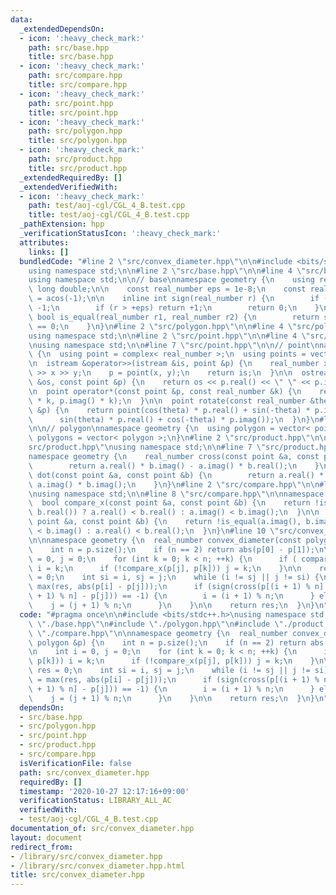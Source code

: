 ```yaml
---
data:
  _extendedDependsOn:
  - icon: ':heavy_check_mark:'
    path: src/base.hpp
    title: src/base.hpp
  - icon: ':heavy_check_mark:'
    path: src/compare.hpp
    title: src/compare.hpp
  - icon: ':heavy_check_mark:'
    path: src/point.hpp
    title: src/point.hpp
  - icon: ':heavy_check_mark:'
    path: src/polygon.hpp
    title: src/polygon.hpp
  - icon: ':heavy_check_mark:'
    path: src/product.hpp
    title: src/product.hpp
  _extendedRequiredBy: []
  _extendedVerifiedWith:
  - icon: ':heavy_check_mark:'
    path: test/aoj-cgl/CGL_4_B.test.cpp
    title: test/aoj-cgl/CGL_4_B.test.cpp
  _pathExtension: hpp
  _verificationStatusIcon: ':heavy_check_mark:'
  attributes:
    links: []
  bundledCode: "#line 2 \"src/convex_diameter.hpp\"\n\n#include <bits/stdc++.h>\n\
    using namespace std;\n\n#line 2 \"src/base.hpp\"\n\n#line 4 \"src/base.hpp\"\n\
    using namespace std;\n\n// base\nnamespace geometry {\n    using real_number =\
    \ long double;\n\n    const real_number eps = 1e-8;\n    const real_number pi\
    \ = acos(-1);\n\n    inline int sign(real_number r) {\n        if (r < -eps) return\
    \ -1;\n        if (r > +eps) return +1;\n        return 0;\n    }\n\n    inline\
    \ bool is_equal(real_number r1, real_number r2) {\n        return sign(r1 - r2)\
    \ == 0;\n    }\n}\n#line 2 \"src/polygon.hpp\"\n\n#line 4 \"src/polygon.hpp\"\n\
    using namespace std;\n\n#line 2 \"src/point.hpp\"\n\n#line 4 \"src/point.hpp\"\
    \nusing namespace std;\n\n#line 7 \"src/point.hpp\"\n\n// point\nnamespace geometry\
    \ {\n  using point = complex< real_number >;\n  using points = vector< point >;\n\
    \n  istream &operator>>(istream &is, point &p) {\n    real_number x, y;\n    is\
    \ >> x >> y;\n    p = point(x, y);\n    return is;\n  }\n\n  ostream &operator<<(ostream\
    \ &os, const point &p) {\n    return os << p.real() << \" \" << p.imag();\n  }\n\
    \n  point operator*(const point &p, const real_number &k) {\n    return point(p.real()\
    \ * k, p.imag() * k);\n  }\n\n  point rotate(const real_number &theta, const point\
    \ &p) {\n    return point(cos(theta) * p.real() + sin(-theta) * p.imag(),\n  \
    \      sin(theta) * p.real() + cos(-theta) * p.imag());\n  }\n}\n#line 7 \"src/polygon.hpp\"\
    \n\n// polygon\nnamespace geometry {\n  using polygon = vector< point >;\n  using\
    \ polygons = vector< polygon >;\n}\n#line 2 \"src/product.hpp\"\n\n#line 4 \"\
    src/product.hpp\"\nusing namespace std;\n\n#line 7 \"src/product.hpp\"\n\n// product\n\
    namespace geometry {\n    real_number cross(const point &a, const point &b) {\n\
    \        return a.real() * b.imag() - a.imag() * b.real();\n    }\n\n    real_number\
    \ dot(const point &a, const point &b) {\n        return a.real() * b.real() +\
    \ a.imag() * b.imag();\n    }\n}\n#line 2 \"src/compare.hpp\"\n\n#line 4 \"src/compare.hpp\"\
    \nusing namespace std;\n\n#line 8 \"src/compare.hpp\"\n\nnamespace geometry {\n\
    \  bool compare_x(const point &a, const point &b) {\n    return !is_equal(a.real(),\
    \ b.real()) ? a.real() < b.real() : a.imag() < b.imag();\n  }\n\n  bool compare_y(const\
    \ point &a, const point &b) {\n    return !is_equal(a.imag(), b.imag()) ? a.imag()\
    \ < b.imag() : a.real() < b.real();\n  }\n}\n#line 10 \"src/convex_diameter.hpp\"\
    \n\nnamespace geometry {\n  real_number convex_diameter(const polygon &p) {\n\
    \    int n = p.size();\n    if (n == 2) return abs(p[0] - p[1]);\n\n    int i\
    \ = 0, j = 0;\n    for (int k = 0; k < n; ++k) {\n      if ( compare_x(p[i], p[k]))\
    \ i = k;\n      if (!compare_x(p[j], p[k])) j = k;\n    }\n\n    real_number res\
    \ = 0;\n    int si = i, sj = j;\n    while (i != sj || j != si) {\n      res =\
    \ max(res, abs(p[i] - p[j]));\n      if (sign(cross(p[(i + 1) % n] - p[i], p[(j\
    \ + 1) % n] - p[j])) == -1) {\n        i = (i + 1) % n;\n      } else {\n    \
    \    j = (j + 1) % n;\n      }\n    }\n\n    return res;\n  }\n}\n"
  code: "#pragma once\n\n#include <bits/stdc++.h>\nusing namespace std;\n\n#include\
    \ \"./base.hpp\"\n#include \"./polygon.hpp\"\n#include \"./product.hpp\"\n#include\
    \ \"./compare.hpp\"\n\nnamespace geometry {\n  real_number convex_diameter(const\
    \ polygon &p) {\n    int n = p.size();\n    if (n == 2) return abs(p[0] - p[1]);\n\
    \n    int i = 0, j = 0;\n    for (int k = 0; k < n; ++k) {\n      if ( compare_x(p[i],\
    \ p[k])) i = k;\n      if (!compare_x(p[j], p[k])) j = k;\n    }\n\n    real_number\
    \ res = 0;\n    int si = i, sj = j;\n    while (i != sj || j != si) {\n      res\
    \ = max(res, abs(p[i] - p[j]));\n      if (sign(cross(p[(i + 1) % n] - p[i], p[(j\
    \ + 1) % n] - p[j])) == -1) {\n        i = (i + 1) % n;\n      } else {\n    \
    \    j = (j + 1) % n;\n      }\n    }\n\n    return res;\n  }\n}\n"
  dependsOn:
  - src/base.hpp
  - src/polygon.hpp
  - src/point.hpp
  - src/product.hpp
  - src/compare.hpp
  isVerificationFile: false
  path: src/convex_diameter.hpp
  requiredBy: []
  timestamp: '2020-10-27 12:17:16+09:00'
  verificationStatus: LIBRARY_ALL_AC
  verifiedWith:
  - test/aoj-cgl/CGL_4_B.test.cpp
documentation_of: src/convex_diameter.hpp
layout: document
redirect_from:
- /library/src/convex_diameter.hpp
- /library/src/convex_diameter.hpp.html
title: src/convex_diameter.hpp
---
```

